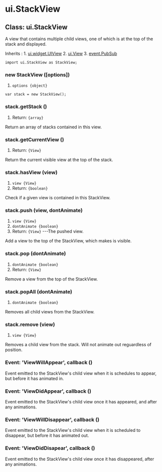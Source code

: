 # ui.StackView

## Class: ui.StackView

A view that contains multiple child views, one of which is
at the top of the stack and displayed.

Inherits
:    1. [ui.widget.UIView](./ui-widget-uiview.html)
     2. [ui.View](./ui-view.html)
     3. [event.PubSub](./event-index.html#class-event.pubsub)

~~~
import ui.StackView as StackView;
~~~

### new StackView ([options])
1. `options {object}`

~~~
var stack = new StackView();
~~~

### stack.getStack ()
1. Return: `{array}`

Return an array of stacks contained in this view.

### stack.getCurrentView ()
1. Return: `{View}`

Return the current visible view at the top of the stack.

### stack.hasView (view)
1. `view {View}`
2. Return: `{boolean}`

Check if a given view is contained in this StackView.

### stack.push (view, dontAnimate)
1. `view {View}`
2. `dontAnimate {boolean}`
3. Return: `{View}` ---The pushed view.

Add a view to the top of the StackView, which makes is visible.

### stack.pop (dontAnimate)
1. `dontAnimate {boolean}`
2. Return: `{View}`

Remove a view from the top of the StackView.

### stack.popAll (dontAnimate)
1. `dontAnimate {boolean}`

Removes all child views from the StackView.

### stack.remove (view)
1. `view {View}`

Removes a child view from the stack. Will not animate out
reguardless of position.

### Event: \'ViewWillAppear\', callback ()

Event emitted to the StackView's child view when it is
schedules to appear, but before it has animated in.

### Event: \'ViewDidAppear\', callback ()

Event emitted to the StackView's child view once it has
appeared, and after any animations.

### Event: \'ViewWillDisappear\', callback ()

Event emitted to the StackView's child view when it is
scheduled to disappear, but before it has animated out.

### Event: \'ViewDidDisapear\', callback ()

Event emitted to the StackView's child view once it has
disappeared, after any animations.
